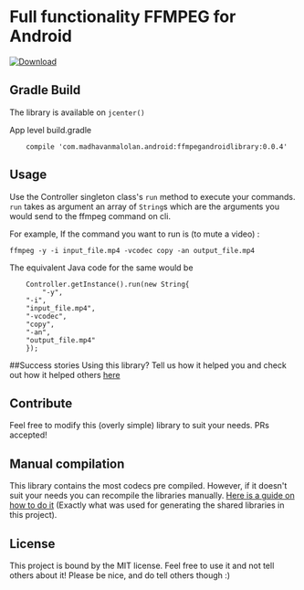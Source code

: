 # Full functionality FFMPEG for Android
 [ ![Download](https://api.bintray.com/packages/madhavanmalolan/android/ffmpegandroidlibrary/images/download.svg) ](https://bintray.com/madhavanmalolan/android/ffmpegandroidlibrary/_latestVersion) 

## Gradle Build

The library is available on `jcenter()`

App level build.gradle

```
    compile 'com.madhavanmalolan.android:ffmpegandroidlibrary:0.0.4'

```
## Usage

Use the Controller singleton class's `run` method to execute your commands.
`run` takes as argument an array of `String`s which are the arguments you would send to the ffmpeg command on cli.

For example,
If the command you want to run is (to mute a video) :
```
ffmpeg -y -i input_file.mp4 -vcodec copy -an output_file.mp4
```

The equivalent Java code for the same would be


```
    Controller.getInstance().run(new String{
        "-y",
	"-i",
	"input_file.mp4",
	"-vcodec",
	"copy",
	"-an",
	"output_file.mp4"
    });
```
##Success stories
Using this library? Tell us how it helped you and check out how it helped others [here](https://github.com/madhavanmalolan/ffmpegandroidlibrary/wiki/Success-stories)

## Contribute
Feel free to modify this (overly simple) library to suit your needs. PRs accepted!

## Manual compilation
This library contains the most codecs pre compiled. However, if it doesn't suit your needs you can recompile the libraries manually. [Here is a guide on how to do it](https://github.com/madhavanmalolan/ffmpegandroidlibrary/wiki) (Exactly what was used for generating the shared libraries in this project). 


## License
This project is bound by the MIT license. Feel free to use it and not tell others about it! Please be nice, and do tell others though :)
